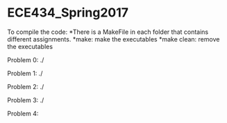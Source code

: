 # ECE434_Spring2017

To compile the code:
*There is a MakeFile in each folder that contains different assignments.
*make: make the executables
*make clean: remove the executables

Problem 0:
./<executable> <inputFileName> <outputFileName>

Problem 1:
./<executable>

Problem 2:
./<executable> <inputFileName>

Problem 3:
./<executable> <inputFileName> 

Problem 4:

